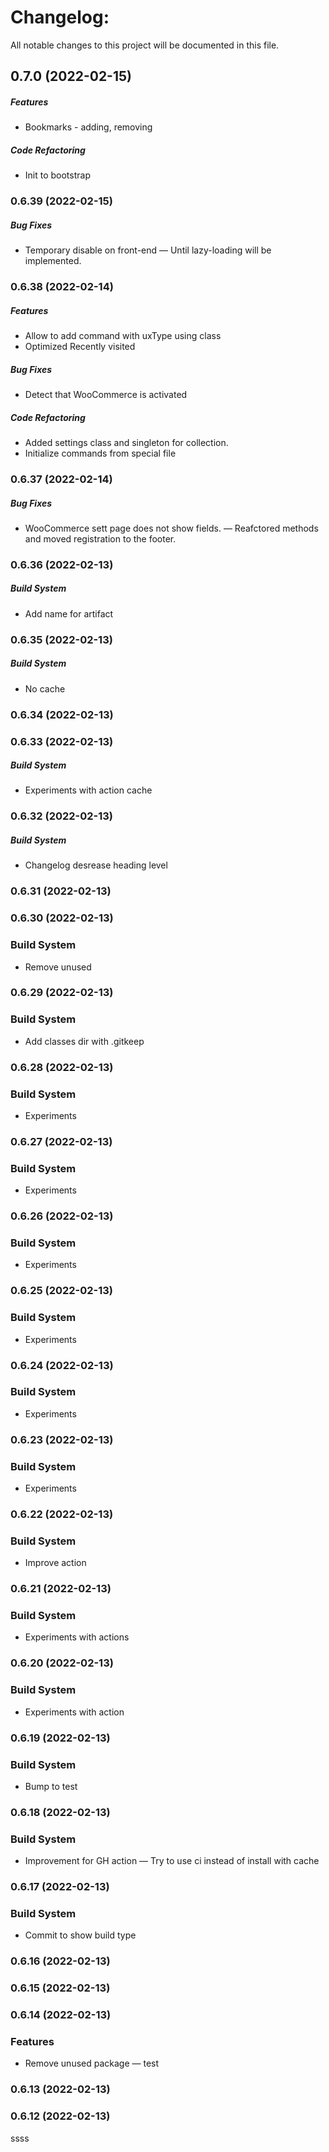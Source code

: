 # Changelog:

All notable changes to this project will be documented in this file.

## 0.7.0 (2022-02-15)


##### Features

* Bookmarks - adding, removing


##### Code Refactoring

* Init to bootstrap

### 0.6.39 (2022-02-15)


##### Bug Fixes

* Temporary disable on front-end — Until lazy-loading will be implemented.

### 0.6.38 (2022-02-14)


##### Features

* Allow to add command with uxType using class
* Optimized Recently visited


##### Bug Fixes

* Detect that WooCommerce is activated


##### Code Refactoring

* Added settings class and singleton for collection.
* Initialize commands from special file

### 0.6.37 (2022-02-14)


##### Bug Fixes

* WooCommerce sett page does not show fields. — Reafctored methods and moved registration to the footer.

### 0.6.36 (2022-02-13)


##### Build System

* Add name for artifact

### 0.6.35 (2022-02-13)


##### Build System

* No cache

### 0.6.34 (2022-02-13)

### 0.6.33 (2022-02-13)


##### Build System

* Experiments with action cache

### 0.6.32 (2022-02-13)


##### Build System

* Changelog desrease heading level

### 0.6.31 (2022-02-13)

### 0.6.30 (2022-02-13)


### Build System

* Remove unused

### 0.6.29 (2022-02-13)


### Build System

* Add classes dir with .gitkeep

### 0.6.28 (2022-02-13)


### Build System

* Experiments

### 0.6.27 (2022-02-13)


### Build System

* Experiments

### 0.6.26 (2022-02-13)


### Build System

* Experiments

### 0.6.25 (2022-02-13)


### Build System

* Experiments

### 0.6.24 (2022-02-13)


### Build System

* Experiments

### 0.6.23 (2022-02-13)


### Build System

* Experiments

### 0.6.22 (2022-02-13)


### Build System

* Improve action

### 0.6.21 (2022-02-13)


### Build System

* Experiments with actions

### 0.6.20 (2022-02-13)


### Build System

* Experiments with action

### 0.6.19 (2022-02-13)


### Build System

* Bump to test

### 0.6.18 (2022-02-13)


### Build System

* Improvement for GH action — Try to use ci instead of install with cache

### 0.6.17 (2022-02-13)


### Build System

* Commit to show build type

### 0.6.16 (2022-02-13)

### 0.6.15 (2022-02-13)

### 0.6.14 (2022-02-13)


### Features

* Remove unused package — test

### 0.6.13 (2022-02-13)

### 0.6.12 (2022-02-13)

ssss
